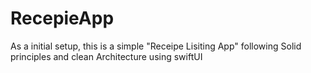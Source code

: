 # RecepieApp


As a initial setup,  this is a simple "Receipe Lisiting App" following Solid principles and clean Architecture using swiftUI
